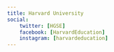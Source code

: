 ```yaml
---
title: Harvard University
social:
    twitter: [HGSE]
    facebook: [HarvardEducation]
    instagram: [harvardeducation]
---
```

